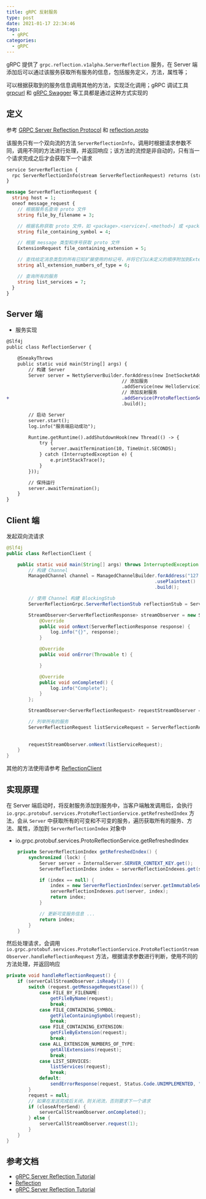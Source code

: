 ```yaml
---
title: gRPC 反射服务
type: post
date: 2021-01-17 22:34:46
tags:
  - gRPC
categories:
  - gRPC
---
```


gRPC 提供了 `grpc.reflection.v1alpha.ServerReflection` 服务，在 Server 端添加后可以通过该服务获取所有服务的信息，包括服务定义，方法，属性等；

可以根据获取到的服务信息调用其他的方法，实现泛化调用；gRPC 调试工具 [grpcurl]() 和 [gRPC Swagger](https://github.com/grpc-swagger/grpc-swagger) 等工具都是通过这种方式实现的

## 定义

参考 [GRPC Server Reflection Protocol](https://github.com/grpc/grpc/blob/master/doc/server-reflection.md) 和 [reflection.proto](https://github.com/grpc/grpc/blob/master/src/proto/grpc/reflection/v1alpha/reflection.proto)

该服务只有一个双向流的方法 `ServerReflectionInfo`，调用时根据请求参数不同，调用不同的方法进行处理，并返回响应；该方法的流控是非自动的，只有当一个请求完成之后才会获取下一个请求

```protobuf
service ServerReflection {
  rpc ServerReflectionInfo(stream ServerReflectionRequest) returns (stream ServerReflectionResponse);
}

message ServerReflectionRequest {
  string host = 1;
  oneof message_request {
    // 根据服务名查询 proto 文件
    string file_by_filename = 3;

    // 根据名称获取 proto 文件，如 <package>.<service>[.<method>] 或 <package>.<type>
    string file_containing_symbol = 4;

    // 根据 message 类型和序号获取 proto 文件
    ExtensionRequest file_containing_extension = 5;

    // 查找给定消息类型的所有已知扩展使用的标记号，并将它们以未定义的顺序附加到ExtensionNumberResponse
    string all_extension_numbers_of_type = 6;

    // 查询所有的服务
    string list_services = 7;
  }
}
```

## Server 端

- 服务实现

```diff
@Slf4j
public class ReflectionServer {

    @SneakyThrows
    public static void main(String[] args) {
        // 构建 Server
        Server server = NettyServerBuilder.forAddress(new InetSocketAddress(9090))
                                          // 添加服务
                                          .addService(new HelloServiceImpl())
                                          // 添加反射服务
+                                         .addService(ProtoReflectionService.newInstance())
                                          .build();

        // 启动 Server
        server.start();
        log.info("服务端启动成功");

        Runtime.getRuntime().addShutdownHook(new Thread(() -> {
            try {
                server.awaitTermination(10, TimeUnit.SECONDS);
            } catch (InterruptedException e) {
                e.printStackTrace();
            }
        }));

        // 保持运行
        server.awaitTermination();
    }
}
```

## Client 端

发起双向流请求

```java
@Slf4j
public class ReflectionClient {

    public static void main(String[] args) throws InterruptedException {
        // 构建 Channel
        ManagedChannel channel = ManagedChannelBuilder.forAddress("127.0.0.1", 9090)
                                                      .usePlaintext()
                                                      .build();

        // 使用 Channel 构建 BlockingStub
        ServerReflectionGrpc.ServerReflectionStub reflectionStub = ServerReflectionGrpc.newStub(channel);

        StreamObserver<ServerReflectionResponse> streamObserver = new StreamObserver<ServerReflectionResponse>() {
            @Override
            public void onNext(ServerReflectionResponse response) {
                log.info("{}", response);
            }

            @Override
            public void onError(Throwable t) {

            }

            @Override
            public void onCompleted() {
                log.info("Complete");
            }
        };

        StreamObserver<ServerReflectionRequest> requestStreamObserver = reflectionStub.serverReflectionInfo(streamObserver);

        // 列举所有的服务
        ServerReflectionRequest listServiceRequest = ServerReflectionRequest.newBuilder()
                                                                            .setListServices("")
                                                                            .build();
        requestStreamObserver.onNext(listServiceRequest);
    }
}
```

其他的方法使用请参考 [ReflectionClient](reflection/src/main/java/io/github/helloworlde/grpc/ReflectionClient.java)

## 实现原理

在 Server 端启动时，将反射服务添加到服务中，当客户端触发调用后，会执行 `io.grpc.protobuf.services.ProtoReflectionService.getRefreshedIndex` 方法，会从 `Server` 中获取所有的可变和不可变的服务，遍历获取所有的服务、方法、属性，添加到 `ServerReflectionIndex` 对象中

- io.grpc.protobuf.services.ProtoReflectionService.getRefreshedIndex

```java
    private ServerReflectionIndex getRefreshedIndex() {
        synchronized (lock) {
            Server server = InternalServer.SERVER_CONTEXT_KEY.get();
            ServerReflectionIndex index = serverReflectionIndexes.get(server);

            if (index == null) {
                index = new ServerReflectionIndex(server.getImmutableServices(), server.getMutableServices());
                serverReflectionIndexes.put(server, index);
                return index;
            }

            // 更新可变服务信息 ...
            return index;
        }
    }
```

然后处理请求，会调用 `io.grpc.protobuf.services.ProtoReflectionService.ProtoReflectionStreamObserver.handleReflectionRequest` 方法，根据请求参数进行判断，使用不同的方法处理，并返回响应

```java
private void handleReflectionRequest() {
    if (serverCallStreamObserver.isReady()) {
        switch (request.getMessageRequestCase()) {
            case FILE_BY_FILENAME:
                getFileByName(request);
                break;
            case FILE_CONTAINING_SYMBOL:
                getFileContainingSymbol(request);
                break;
            case FILE_CONTAINING_EXTENSION:
                getFileByExtension(request);
                break;
            case ALL_EXTENSION_NUMBERS_OF_TYPE:
                getAllExtensions(request);
                break;
            case LIST_SERVICES:
                listServices(request);
                break;
            default:
                sendErrorResponse(request, Status.Code.UNIMPLEMENTED, "not implemented " + request.getMessageRequestCase());
        }
        request = null;
        // 如果在发送完成后关闭，则关闭流，否则要求下一个请求
        if (closeAfterSend) {
            serverCallStreamObserver.onCompleted();
        } else {
            serverCallStreamObserver.request(1);
        }
    }
}
```

## 参考文档

- [gRPC Server Reflection Tutorial](https://github.com/grpc/grpc-java/blob/master/documentation/server-reflection-tutorial.md#enable-server-reflection)
- [Reflection](https://github.com/grpc/grpc-go/tree/master/reflection)
- [gRPC Server Reflection Tutorial](https://chromium.googlesource.com/external/github.com/grpc/grpc-go/+/HEAD/Documentation/server-reflection-tutorial.md)
